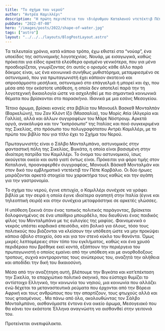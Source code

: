 ```yaml
---
title: "Το σχήμα του νερού"
author: "Αντρέα Καμιλλέρι"
description: "Η πρώτη περιπέτεια του ιδιόρυθμου Καταλανού ντετέκτιβ Πέπε Καρβάλιο που θα ταξιδέψει τον αναγνώστη στην Βαρκελώνη αλλά και στο Άμαστερνατμ."
pubDate: "2022-07-08"
hero: "/images/posts/2022/shape-of-water.jpg"
tags: ["astro"]
layout: "../../../layouts/BlogPostLayout.astro"
---
```


 Τα τελευταία χρόνια, κατά κάποιο τρόπο, έχω εθιστεί στα “νούαρ”, ένα υποείδος της αστυνομικής λογοτεχνίας. Νουάρ, με εισαγωγικά, καθώς πρόκειται για είδος αρκετά ελεύθερα ορισμένο γενικότερα, που για μένα προσδιορίζεται, γνωρίζοντας ότι αυτός ο ορισμός κάθε άλλο παρά δόκιμος είναι, ως ένα κοινωνικό συνήθως μυθιστόρημα, μεταμφιεσμένο σε αστυνομικό, που για πρωταγωνιστή έχει κάποιον σκοτεινό και απροσάρμοστο μεσήλικα, αστυνομικό στο επάγγελμά ή μπορεί και όχι, που μέσα από την εκάστοτε υπόθεση, η οποία δεν αποτελεί παρά την τη λογοτεχνική δικαιολογία ώστε να ασχοληθεί με πιο σημαντικά κοινωνικά θέματα που βρίσκονται στο παρασκήνιο. Ιδανικά με μια εσάνς Μεσογείου.

Τέτοιο άρωμα, βρίσκει κανείς στα βιβλία του Μανουέλ Βασκεθ Μονταλπάν (Βαρκελώνη), του Ζαν Κλόντ Ιζό (Μασσαλία), του Μορίς Ατία (Αλγερία και Γαλλία), αλλά και άλλων συγγραφέων του Μάρε Νόστρουμ. Αρκετά αργά, ανακάλυψα και τον “εκπρόσωπο” της Ιταλίας και ποιό συγκεκριμένα της Σικελίας, στο πρόσωπο του πολυγραφότατου Αντρέι Καμιλλέρι, με το πρώτο του βιβλίο που για τίτλο έχει το Σχήμα του Νερού.

Πρωταγωνιστής είναι ο Σάλβο Μονταλμπάνο, αστυνομικός στην φανταστική πόλη της Σικελίας, Βιγκάτα, η οποία είναι βασισμένη στην ιδιαίτερη πατρίδα του Καμιλλέρι. Το όνομα του αστυνομικού, ίσως ακούγεται οικείο και αυτό γιατί όντως είναι. Πρόκειται για φόρο τιμής στον Καταλανό, προαναφερθέν συγγραφέας, Μανουέλ Βάσκεθ Μονταλμάν και στον δικό του εμβληματικό ντετέκτιβ τον Πέπε Καρβάλιο. Οι δύο ήρωες μοιράζονται αρκετά στοιχεία του χαρακτήρα τους καθώς και την αγάπη για την γαστρονομία.

Το σχήμα του νερού, έγινε επιτυχία, ο Καμιλλέρι συνέχισε να γράφει βιβλία με την σειρά η οποία έγινε ιδιαίτερα αγαπητή στην Ιταλία (έγινε και τηλεοπτική σειρά) και στην συνέχεια μεταφράστηκε σε αρκετές γλώσσες.

Η υπόθεση ξεκινά όταν ένας τοπικός πολιτικός παράγοντας, βρίσκεται δολοφονημένος σε ένα υπαίθριο μπουρδέλο, που διευθύνει ένας παιδικός φίλος του Μονταλμπάνο με τις ευλογίες της μαφίας. Φαινομενικά ο νεκρός υπέστει καρδιακό επεισόδιο, κάτι βολικό για όλους, τόσο τους πολιτικούς που βιάζονται να κλείσουν την υπόθεση ώστε να μην προκύψει κάποιο άβολο στοιχείο, όσο και για τον στενό κύκλο του θανόντα. Όμως μικρές λεπτομέρειες στον τόπο του εγκλήματος, καθώς και ένα χρυσό περιδέραιο που βρέθηκε εκεί κοντά, εξάπτουν την περιέργεια του πρωταγωνιστή ο οποίος εμαίνει από την υπόθεση και με ανορθοδοξους τροπους, συχνά κοντραροντας τους ανώτερους του, αναζητά την αλήθεια και αποδίδει την δική του δικαιοσύνη.

Μέσα από την αναζήτηση αυτή, βλέπουμε την Βιγκάτα και κατ’επέκταση την Σικελία, το επαρχιώτικο πολιτικό σκηνικό, που εύστοχα θυμίζει το αντίστοιχο Ελληνικό, την κοινωνία του νησιού, μια κοινωνία που αλλάζει ενώ δέχεται τα μεταναστευτικά ρεύματα που έρχονται από την Βόρεια Αφρική και τους ανθρώπους που την απαρτίζουν, τους φτωχούς αλλά και τους φτασμένους . Μα πάνω από όλα, ακολουθώντας τον Σάλβο Μονταλμπάνο, αισθανόμαστε έντονα ένα οικείο άρωμα, Μεσογειακό που θα κάνει τον εκάστοτε Έλληνα αναγνώστη να αισθανθεί στην γειτονιά του.

Προτείνεται ανεπιφύλακτα.